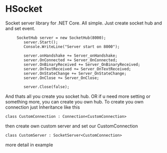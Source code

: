 # HSocket
Socket server library for .NET Core.
All simple. Just create socket hub and and set event.

         SocketHub server = new SocketHub(8000);
            server.Start();
            Console.WriteLine("Server start on 8000");

            server.onHandshake += Server_onHandshake;
            server.OnConnected += Server_OnConnected;
            server.OnBinaryReceived += Server_OnBinaryReceived;
            server.OnTextReceived += Server_OnTextReceived;    
            server.OnStateChange += Server_OnStateChange;
            server.OnClose += Server_OnClose;
						
            server.Close(false);
						
And thats all you create you socket hub.
OR if u need more setting  or something more, you can create you own hub.
To create you own connection just Inheritance like this

    class CustomConnection : Connection<CustomConnection>
		
then create own custom server and set our CustomConnection

 	class CustomServer : SocketServer<CustomConnection>

more detail in example

